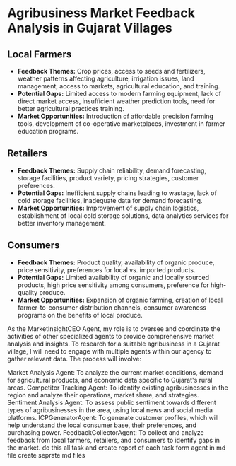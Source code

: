 # Agribusiness Market Feedback Analysis in Gujarat Villages

## Local Farmers
- **Feedback Themes:** Crop prices, access to seeds and fertilizers, weather patterns affecting agriculture, irrigation issues, land management, access to markets, agricultural education, and training.
- **Potential Gaps:** Limited access to modern farming equipment, lack of direct market access, insufficient weather prediction tools, need for better agricultural practices training.
- **Market Opportunities:** Introduction of affordable precision farming tools, development of co-operative marketplaces, investment in farmer education programs.

## Retailers
- **Feedback Themes:** Supply chain reliability, demand forecasting, storage facilities, product variety, pricing strategies, customer preferences.
- **Potential Gaps:** Inefficient supply chains leading to wastage, lack of cold storage facilities, inadequate data for demand forecasting.
- **Market Opportunities:** Improvement of supply chain logistics, establishment of local cold storage solutions, data analytics services for better inventory management.


## Consumers
- **Feedback Themes:** Product quality, availability of organic produce, price sensitivity, preferences for local vs. imported products.
- **Potential Gaps:** Limited availability of organic and locally sourced products, high price sensitivity among consumers, preference for high-quality produce.
- **Market Opportunities:** Expansion of organic farming, creation of local farmer-to-consumer distribution channels, consumer awareness programs on the benefits of local produce.


As the MarketInsightCEO Agent, my role is to oversee and coordinate the activities of other specialized agents to provide comprehensive market analysis and insights. To research for a suitable agribusiness in a Gujarat village, I will need to engage with multiple agents within our agency to gather relevant data. The process will involve:

Market Analysis Agent: To analyze the current market conditions, demand for agricultural products, and economic data specific to Gujarat's rural areas.
Competitor Tracking Agent: To identify existing agribusinesses in the region and analyze their operations, market share, and strategies.
Sentiment Analysis Agent: To assess public sentiment towards different types of agribusinesses in the area, using local news and social media platforms.
ICPGeneratorAgent: To generate customer profiles, which will help understand the local consumer base, their preferences, and purchasing power.
FeedbackCollectorAgent: To collect and analyze feedback from local farmers, retailers, and consumers to identify gaps in the market. do this all task and create report of each task form agent in md file create seprate md files